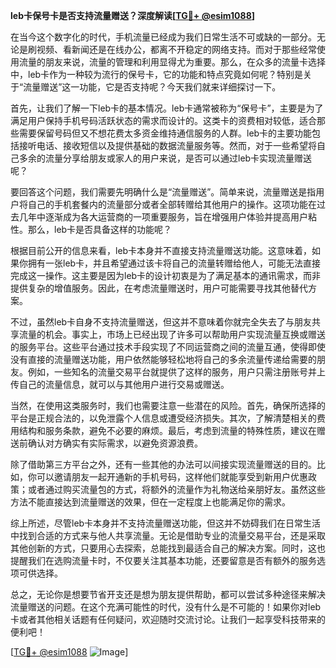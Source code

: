 **leb卡保号卡是否支持流量赠送？深度解读[[TG💪+ @esim1088](https://t.me/s/esim1088)]**

在当今这个数字化的时代，手机流量已经成为我们日常生活不可或缺的一部分。无论是刷视频、看新闻还是在线办公，都离不开稳定的网络支持。而对于那些经常使用流量的朋友来说，流量的管理和利用显得尤为重要。那么，在众多的流量卡选择中，leb卡作为一种较为流行的保号卡，它的功能和特点究竟如何呢？特别是关于“流量赠送”这一功能，它是否支持呢？今天我们就来详细探讨一下。

首先，让我们了解一下leb卡的基本情况。leb卡通常被称为“保号卡”，主要是为了满足用户保持手机号码活跃状态的需求而设计的。这类卡的资费相对较低，适合那些需要保留号码但又不想花费太多资金维持通信服务的人群。leb卡的主要功能包括接听电话、接收短信以及提供基础的数据流量服务等。然而，对于一些希望将自己多余的流量分享给朋友或家人的用户来说，是否可以通过leb卡实现流量赠送呢？

要回答这个问题，我们需要先明确什么是“流量赠送”。简单来说，流量赠送是指用户将自己的手机套餐内的流量部分或者全部转赠给其他用户的操作。这项功能在过去几年中逐渐成为各大运营商的一项重要服务，旨在增强用户体验并提高用户粘性。那么，leb卡是否具备这样的功能呢？

根据目前公开的信息来看，leb卡本身并不直接支持流量赠送功能。这意味着，如果你拥有一张leb卡，并且希望通过该卡将自己的流量转赠给他人，可能无法直接完成这一操作。这主要是因为leb卡的设计初衷是为了满足基本的通讯需求，而非提供复杂的增值服务。因此，在考虑流量赠送时，用户可能需要寻找其他替代方案。

不过，虽然leb卡自身不支持流量赠送，但这并不意味着你就完全失去了与朋友共享流量的机会。事实上，市场上已经出现了许多可以帮助用户实现流量互换或赠送的服务平台。这些平台通过技术手段实现了不同运营商之间的流量互通，使得即使没有直接的流量赠送功能，用户依然能够轻松地将自己的多余流量传递给需要的朋友。例如，一些知名的流量交易平台就提供了这样的服务，用户只需注册账号并上传自己的流量信息，就可以与其他用户进行交易或赠送。

当然，在使用这类服务时，我们也需要注意一些潜在的风险。首先，确保所选择的平台是正规合法的，以免泄露个人信息或遭受经济损失。其次，了解清楚相关的费用结构和服务条款，避免不必要的麻烦。最后，考虑到流量的特殊性质，建议在赠送前确认对方确实有实际需求，以避免资源浪费。

除了借助第三方平台之外，还有一些其他的办法可以间接实现流量赠送的目的。比如，你可以邀请朋友一起开通新的手机号码，这样他们就能享受到新用户优惠政策；或者通过购买流量包的方式，将额外的流量作为礼物送给亲朋好友。虽然这些方法不能直接达到流量赠送的效果，但在一定程度上也能满足你的需求。

综上所述，尽管leb卡本身并不支持流量赠送功能，但这并不妨碍我们在日常生活中找到合适的方式来与他人共享流量。无论是借助专业的流量交易平台，还是采取其他创新的方式，只要用心去探索，总能找到最适合自己的解决方案。同时，这也提醒我们在选购流量卡时，不仅要关注其基本功能，还要留意是否有额外的服务选项可供选择。

总之，无论你是想要节省开支还是想为朋友提供帮助，都可以尝试多种途径来解决流量赠送的问题。在这个充满可能性的时代，没有什么是不可能的！如果你对leb卡或者其他相关话题有任何疑问，欢迎随时交流讨论。让我们一起享受科技带来的便利吧！

[[TG💪+ @esim1088](https://t.me/s/esim1088) ![Image](https://i.postimg.cc/4NQfJmqS/Snipaste-2025-05-13-00-14-12.png)]